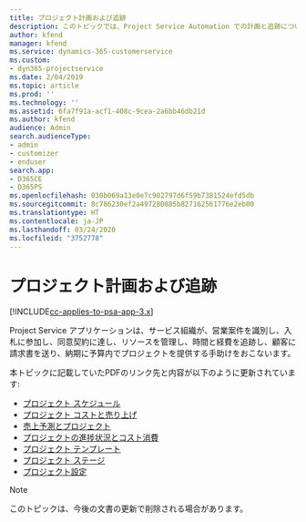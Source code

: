 ```yaml
---
title: プロジェクト計画および追跡
description: このトピックでは、Project Service Automation での計画と追跡についての情報へのリンクを提供します。
author: kfend
manager: kfend
ms.service: dynamics-365-customerservice
ms.custom:
- dyn365-projectservice
ms.date: 2/04/2019
ms.topic: article
ms.prod: ''
ms.technology: ''
ms.assetid: 6fa7f91a-acf1-408c-9cea-2a6bb46db21d
ms.author: kfend
audience: Admin
search.audienceType:
- admin
- customizer
- enduser
search.app:
- D365CE
- D365PS
ms.openlocfilehash: 030b069a13e0e7c902797d6f59b7381524efd5db
ms.sourcegitcommit: 8c786230ef2a497280885b827162561776e2eb00
ms.translationtype: HT
ms.contentlocale: ja-JP
ms.lasthandoff: 03/24/2020
ms.locfileid: "3752778"
---
```

# <a name="project-planning-and-tracking"></a>プロジェクト計画および追跡

[!INCLUDE[cc-applies-to-psa-app-3.x](../../includes/cc-applies-to-psa-app-3x.md)]

Project Service アプリケーションは、サービス組織が、営業案件を識別し、入札に参加し、同意契約に達し、リソースを管理し、時間と経費を追跡し、顧客に請求書を送り、納期に予算内でプロジェクトを提供する手助けをおこないます。 

本トピックに記載していたPDFのリンク先と内容が以下のように更新されています:

- [プロジェクト スケジュール](../project-creating.md)
- [プロジェクト コストと売り上げ](../project-estimating.md)
- [売上予測とプロジェクト](../project-leveraging.md)
- [プロジェクトの進捗状況とコスト消費](../project-tracking.md)
- [プロジェクト テンプレート](../project-templates.md)
- [プロジェクト ステージ](../project-stages.md)
- [プロジェクト設定](../project-settings.md)

> [!NOTE]
> このトピックは、今後の文書の更新で削除される場合があります。 
